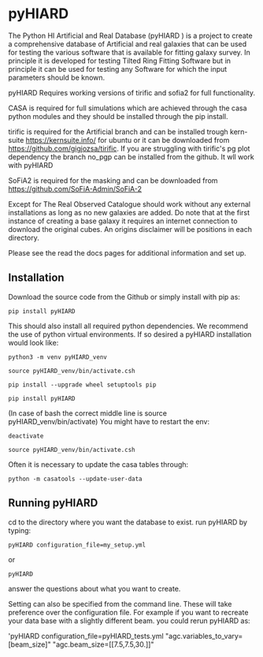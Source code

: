 pyHIARD
=====

The Python HI Artificial and Real Database (pyHIARD ) is a project to create a comprehensive database of Artificial and real galaxies that can be used for testing the various  software that is available for fitting galaxy survey. In principle it is developed for testing Tilted Ring Fitting Software but in principle it can be used for testing any Software for which the input parameters should be known.


pyHIARD Requires working versions of tirific and sofia2  for full functionality.

CASA is required for full simulations which are achieved through the casa python modules and they should be installed through the pip install.

tirific is required for the Artificial branch and can be installed trough kern-suite https://kernsuite.info/ for ubuntu or it can be downloaded from https://github.com/gigjozsa/tirific. If you are struggling with tirific's pg plot dependency the branch no_pgp can be installed from the github. It wll work with pyHIARD

SoFiA2 is required for the masking and can be downloaded from https://github.com/SoFiA-Admin/SoFiA-2

Except for The Real Observed Catalogue should work without any external installations as long as no new galaxies are added. Do note that at the first instance of creating a base galaxy it requires an internet connection to download the original cubes. An origins disclaimer will be positions in each directory.

Please see the read the docs pages for additional information and set up.


Installation
----

Download the source code from the Github or simply install with pip as:

  `pip install pyHIARD`

This should also install all required python dependencies. We recommend the use of python virtual environments. If so desired a pyHIARD installation would look like:

  `python3 -m venv pyHIARD_venv`

  `source pyHIARD_venv/bin/activate.csh`

  `pip install --upgrade wheel setuptools pip`

  `pip install pyHIARD`

(In case of bash the correct middle line is 	source pyHIARD_venv/bin/activate)
You might have to restart the env:

  `deactivate`

  `source pyHIARD_venv/bin/activate.csh`

Often it is necessary to update the casa tables through:

  `python -m casatools --update-user-data`


Running pyHIARD
----

cd to the directory where you want the database to exist.
run pyHIARD by typing:

  `pyHIARD configuration_file=my_setup.yml`

or

  `pyHIARD`

answer the questions about what you want to create.

Setting can also be specified from the command line. These will take preference over the configuration file. For example if you want to recreate your data base with a slightly different beam. you could rerun pyHIARD as:

  'pyHIARD configuration_file=pyHIARD_tests.yml "agc.variables_to_vary=[beam_size]" "agc.beam_size=[[7.5,7.5,30.]]"
